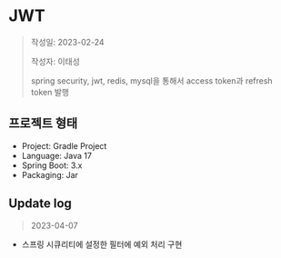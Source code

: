 # JWT

> 작성일: 2023-02-24
>
> 작성자: 이태성
>
> spring security, jwt, redis, mysql을 통해서 access token과 refresh token 발행

## 프로젝트 형태
- Project: Gradle Project
- Language: Java 17
- Spring Boot: 3.x
- Packaging: Jar

## Update log
> 2023-04-07
- 스프링 시큐리티에 설정한 필터에 예외 처리 구현